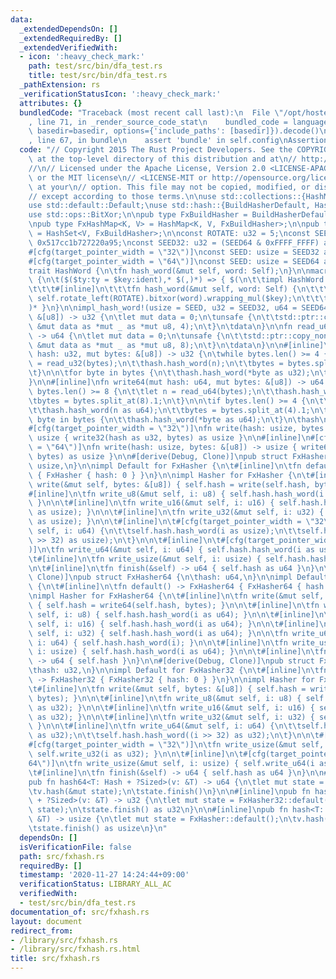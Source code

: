```yaml
---
data:
  _extendedDependsOn: []
  _extendedRequiredBy: []
  _extendedVerifiedWith:
  - icon: ':heavy_check_mark:'
    path: test/src/bin/dfa_test.rs
    title: test/src/bin/dfa_test.rs
  _pathExtension: rs
  _verificationStatusIcon: ':heavy_check_mark:'
  attributes: {}
  bundledCode: "Traceback (most recent call last):\n  File \"/opt/hostedtoolcache/Python/3.9.0/x64/lib/python3.9/site-packages/onlinejudge_verify/documentation/build.py\"\
    , line 71, in _render_source_code_stat\n    bundled_code = language.bundle(stat.path,\
    \ basedir=basedir, options={'include_paths': [basedir]}).decode()\n  File \"/opt/hostedtoolcache/Python/3.9.0/x64/lib/python3.9/site-packages/onlinejudge_verify/languages/user_defined.py\"\
    , line 67, in bundle\n    assert 'bundle' in self.config\nAssertionError\n"
  code: "// Copyright 2015 The Rust Project Developers. See the COPYRIGHT\n// file\
    \ at the top-level directory of this distribution and at\n// http://rust-lang.org/COPYRIGHT.\n\
    //\n// Licensed under the Apache License, Version 2.0 <LICENSE-APACHE or\n// http://www.apache.org/licenses/LICENSE-2.0>\
    \ or the MIT license\n// <LICENSE-MIT or http://opensource.org/licenses/MIT>,\
    \ at your\n// option. This file may not be copied, modified, or distributed\n\
    // except according to those terms.\n\nuse std::collections::{HashMap, HashSet};\n\
    use std::default::Default;\nuse std::hash::{BuildHasherDefault, Hash, Hasher};\n\
    use std::ops::BitXor;\n\npub type FxBuildHasher = BuildHasherDefault<FxHasher>;\n\
    \npub type FxHashMap<K, V> = HashMap<K, V, FxBuildHasher>;\n\npub type FxHashSet<V>\
    \ = HashSet<V, FxBuildHasher>;\n\nconst ROTATE: u32 = 5;\nconst SEED64: u64 =\
    \ 0x517cc1b727220a95;\nconst SEED32: u32 = (SEED64 & 0xFFFF_FFFF) as u32;\n\n\
    #[cfg(target_pointer_width = \"32\")]\nconst SEED: usize = SEED32 as usize;\n\
    #[cfg(target_pointer_width = \"64\")]\nconst SEED: usize = SEED64 as usize;\n\n\
    trait HashWord {\n\tfn hash_word(&mut self, word: Self);\n}\n\nmacro_rules! impl_hash_word\
    \ {\n\t($($ty:ty = $key:ident),* $(,)*) => { $(\n\t\timpl HashWord for $ty {\n\
    \t\t\t#[inline]\n\t\t\tfn hash_word(&mut self, word: Self) {\n\t\t\t\t*self =\
    \ self.rotate_left(ROTATE).bitxor(word).wrapping_mul($key);\n\t\t\t}\n\t\t}\n\t\
    )* }\n}\n\nimpl_hash_word!(usize = SEED, u32 = SEED32, u64 = SEED64);\n\nfn read_u32(bytes:\
    \ &[u8]) -> u32 {\n\tlet mut data = 0;\n\tunsafe {\n\t\tstd::ptr::copy_nonoverlapping(bytes.as_ptr(),\
    \ &mut data as *mut _ as *mut u8, 4);\n\t}\n\tdata\n}\n\nfn read_u64(bytes: &[u8])\
    \ -> u64 {\n\tlet mut data = 0;\n\tunsafe {\n\t\tstd::ptr::copy_nonoverlapping(bytes.as_ptr(),\
    \ &mut data as *mut _ as *mut u8, 8);\n\t}\n\tdata\n}\n\n#[inline]\nfn write32(mut\
    \ hash: u32, mut bytes: &[u8]) -> u32 {\n\twhile bytes.len() >= 4 {\n\t\tlet n\
    \ = read_u32(bytes);\n\t\thash.hash_word(n);\n\t\tbytes = bytes.split_at(4).1;\n\
    \t}\n\n\tfor byte in bytes {\n\t\thash.hash_word(*byte as u32);\n\t}\n\thash\n\
    }\n\n#[inline]\nfn write64(mut hash: u64, mut bytes: &[u8]) -> u64 {\n\twhile\
    \ bytes.len() >= 8 {\n\t\tlet n = read_u64(bytes);\n\t\thash.hash_word(n);\n\t\
    \tbytes = bytes.split_at(8).1;\n\t}\n\n\tif bytes.len() >= 4 {\n\t\tlet n = read_u32(bytes);\n\
    \t\thash.hash_word(n as u64);\n\t\tbytes = bytes.split_at(4).1;\n\t}\n\n\tfor\
    \ byte in bytes {\n\t\thash.hash_word(*byte as u64);\n\t}\n\thash\n}\n\n#[inline]\n\
    #[cfg(target_pointer_width = \"32\")]\nfn write(hash: usize, bytes: &[u8]) ->\
    \ usize { write32(hash as u32, bytes) as usize }\n\n#[inline]\n#[cfg(target_pointer_width\
    \ = \"64\")]\nfn write(hash: usize, bytes: &[u8]) -> usize { write64(hash as u64,\
    \ bytes) as usize }\n\n#[derive(Debug, Clone)]\npub struct FxHasher {\n\thash:\
    \ usize,\n}\n\nimpl Default for FxHasher {\n\t#[inline]\n\tfn default() -> FxHasher\
    \ { FxHasher { hash: 0 } }\n}\n\nimpl Hasher for FxHasher {\n\t#[inline]\n\tfn\
    \ write(&mut self, bytes: &[u8]) { self.hash = write(self.hash, bytes); }\n\n\t\
    #[inline]\n\tfn write_u8(&mut self, i: u8) { self.hash.hash_word(i as usize);\
    \ }\n\n\t#[inline]\n\tfn write_u16(&mut self, i: u16) { self.hash.hash_word(i\
    \ as usize); }\n\n\t#[inline]\n\tfn write_u32(&mut self, i: u32) { self.hash.hash_word(i\
    \ as usize); }\n\n\t#[inline]\n\t#[cfg(target_pointer_width = \"32\")]\n\tfn write_u64(&mut\
    \ self, i: u64) {\n\t\tself.hash.hash_word(i as usize);\n\t\tself.hash.hash_word((i\
    \ >> 32) as usize);\n\t}\n\n\t#[inline]\n\t#[cfg(target_pointer_width = \"64\"\
    )]\n\tfn write_u64(&mut self, i: u64) { self.hash.hash_word(i as usize); }\n\n\
    \t#[inline]\n\tfn write_usize(&mut self, i: usize) { self.hash.hash_word(i); }\n\
    \n\t#[inline]\n\tfn finish(&self) -> u64 { self.hash as u64 }\n}\n\n#[derive(Debug,\
    \ Clone)]\npub struct FxHasher64 {\n\thash: u64,\n}\n\nimpl Default for FxHasher64\
    \ {\n\t#[inline]\n\tfn default() -> FxHasher64 { FxHasher64 { hash: 0 } }\n}\n\
    \nimpl Hasher for FxHasher64 {\n\t#[inline]\n\tfn write(&mut self, bytes: &[u8])\
    \ { self.hash = write64(self.hash, bytes); }\n\n\t#[inline]\n\tfn write_u8(&mut\
    \ self, i: u8) { self.hash.hash_word(i as u64); }\n\n\t#[inline]\n\tfn write_u16(&mut\
    \ self, i: u16) { self.hash.hash_word(i as u64); }\n\n\t#[inline]\n\tfn write_u32(&mut\
    \ self, i: u32) { self.hash.hash_word(i as u64); }\n\n\tfn write_u64(&mut self,\
    \ i: u64) { self.hash.hash_word(i); }\n\n\t#[inline]\n\tfn write_usize(&mut self,\
    \ i: usize) { self.hash.hash_word(i as u64); }\n\n\t#[inline]\n\tfn finish(&self)\
    \ -> u64 { self.hash }\n}\n\n#[derive(Debug, Clone)]\npub struct FxHasher32 {\n\
    \thash: u32,\n}\n\nimpl Default for FxHasher32 {\n\t#[inline]\n\tfn default()\
    \ -> FxHasher32 { FxHasher32 { hash: 0 } }\n}\n\nimpl Hasher for FxHasher32 {\n\
    \t#[inline]\n\tfn write(&mut self, bytes: &[u8]) { self.hash = write32(self.hash,\
    \ bytes); }\n\n\t#[inline]\n\tfn write_u8(&mut self, i: u8) { self.hash.hash_word(i\
    \ as u32); }\n\n\t#[inline]\n\tfn write_u16(&mut self, i: u16) { self.hash.hash_word(i\
    \ as u32); }\n\n\t#[inline]\n\tfn write_u32(&mut self, i: u32) { self.hash.hash_word(i);\
    \ }\n\n\t#[inline]\n\tfn write_u64(&mut self, i: u64) {\n\t\tself.hash.hash_word(i\
    \ as u32);\n\t\tself.hash.hash_word((i >> 32) as u32);\n\t}\n\n\t#[inline]\n\t\
    #[cfg(target_pointer_width = \"32\")]\n\tfn write_usize(&mut self, i: usize) {\
    \ self.write_u32(i as u32); }\n\n\t#[inline]\n\t#[cfg(target_pointer_width = \"\
    64\")]\n\tfn write_usize(&mut self, i: usize) { self.write_u64(i as u64); }\n\n\
    \t#[inline]\n\tfn finish(&self) -> u64 { self.hash as u64 }\n}\n\n#[inline]\n\
    pub fn hash64<T: Hash + ?Sized>(v: &T) -> u64 {\n\tlet mut state = FxHasher64::default();\n\
    \tv.hash(&mut state);\n\tstate.finish()\n}\n\n#[inline]\npub fn hash32<T: Hash\
    \ + ?Sized>(v: &T) -> u32 {\n\tlet mut state = FxHasher32::default();\n\tv.hash(&mut\
    \ state);\n\tstate.finish() as u32\n}\n\n#[inline]\npub fn hash<T: Hash + ?Sized>(v:\
    \ &T) -> usize {\n\tlet mut state = FxHasher::default();\n\tv.hash(&mut state);\n\
    \tstate.finish() as usize\n}\n"
  dependsOn: []
  isVerificationFile: false
  path: src/fxhash.rs
  requiredBy: []
  timestamp: '2020-11-27 14:24:44+09:00'
  verificationStatus: LIBRARY_ALL_AC
  verifiedWith:
  - test/src/bin/dfa_test.rs
documentation_of: src/fxhash.rs
layout: document
redirect_from:
- /library/src/fxhash.rs
- /library/src/fxhash.rs.html
title: src/fxhash.rs
---
```

